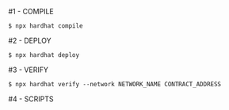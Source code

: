 #1 - COMPILE

<!-- Compile Contracts in /contracts -->
<!-- $ npx hardhat clean (if contracts previously compiled)    -->

`$ npx hardhat compile`

#2 - DEPLOY

<!-- Check .env for correct wallet & alechemy api key -->
<!-- Check .hardhat.config.js for correct network -->
<!-- Check scripts/helpers.js for correct network -->
<!-- Deploy contract  -->

`$ npx hardhat deploy`

<!-- then add Contract Address to .env -->

#3 - VERIFY

<!-- Verify contract on etherscan.io -->

`$ npx hardhat verify --network NETWORK_NAME CONTRACT_ADDRESS `

#4 - SCRIPTS
